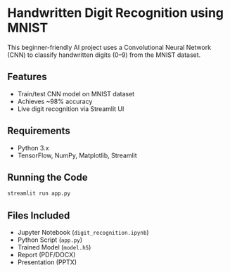 
# Handwritten Digit Recognition using MNIST

This beginner-friendly AI project uses a Convolutional Neural Network (CNN) to classify handwritten digits (0–9) from the MNIST dataset.

## Features
- Train/test CNN model on MNIST dataset
- Achieves ~98% accuracy
- Live digit recognition via Streamlit UI

## Requirements
- Python 3.x
- TensorFlow, NumPy, Matplotlib, Streamlit

## Running the Code
```bash
streamlit run app.py
```

## Files Included
- Jupyter Notebook (`digit_recognition.ipynb`)
- Python Script (`app.py`)
- Trained Model (`model.h5`)
- Report (PDF/DOCX)
- Presentation (PPTX)
